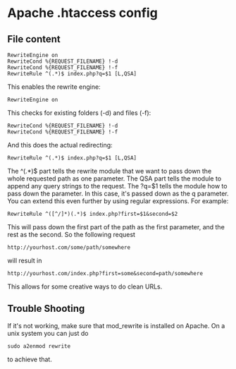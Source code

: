 # Apache .htaccess config

## File content

    RewriteEngine on
    RewriteCond %{REQUEST_FILENAME} !-d
    RewriteCond %{REQUEST_FILENAME} !-f
    RewriteRule ^(.*)$ index.php?q=$1 [L,QSA]

This enables the rewrite engine:

    RewriteEngine on

This checks for existing folders (-d) and files (-f):

    RewriteCond %{REQUEST_FILENAME} !-d
    RewriteCond %{REQUEST_FILENAME} !-f

And this does the actual redirecting:

    RewriteRule ^(.*)$ index.php?q=$1 [L,QSA]

The ^(.\*)$ part tells the rewrite module that we want to pass down the whole requested path as one parameter.
The QSA part tells the module to append any query strings to the request.
The ?q=$1 tells the module how to pass down the parameter. In this case, it's passed down as the q parameter.
You can extend this even further by using regular expressions. For example:

    RewriteRule ^([^/]*)(.*)$ index.php?first=$1&second=$2

This will pass down the first part of the path as the first parameter, and the rest as the second. So the following request

    http://yourhost.com/some/path/somewhere

will result in

    http://yourhost.com/index.php?first=some&second=path/somewhere

This allows for some creative ways to do clean URLs.

## Trouble Shooting

If it's not working, make sure that mod_rewrite is installed on Apache. On a unix system you can just do

    sudo a2enmod rewrite

to achieve that.
